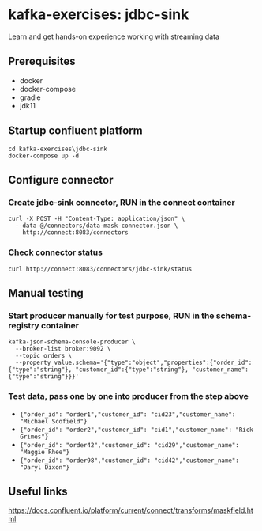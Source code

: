 # kafka-exercises: jdbc-sink
Learn and get hands-on experience working with streaming data

## Prerequisites
- docker
- docker-compose
- gradle
- jdk11

## Startup confluent platform
```
cd kafka-exercises\jdbc-sink
docker-compose up -d
```

## Configure connector
### Create jdbc-sink connector, RUN in the connect container
```
curl -X POST -H "Content-Type: application/json" \
  --data @/connectors/data-mask-connector.json \
    http://connect:8083/connectors
```

### Check connector status
```
curl http://connect:8083/connectors/jdbc-sink/status
```

## Manual testing
### Start producer manually for test purpose, RUN in the schema-registry container
```
kafka-json-schema-console-producer \
  --broker-list broker:9092 \
  --topic orders \
  --property value.schema='{"type":"object","properties":{"order_id":{"type":"string"}, "customer_id":{"type":"string"}, "customer_name":{"type":"string"}}}'
```

### Test data, pass one by one into producer from the step above
- `{"order_id": "order1","customer_id": "cid23","customer_name": "Michael Scofield"}`
- `{"order_id": "order2","customer_id": "cid1","customer_name": "Rick Grimes"}`
- `{"order_id": "order42","customer_id": "cid29","customer_name": "Maggie Rhee"}`
- `{"order_id": "order98","customer_id": "cid42","customer_name": "Daryl Dixon"}`

## Useful links
https://docs.confluent.io/platform/current/connect/transforms/maskfield.html